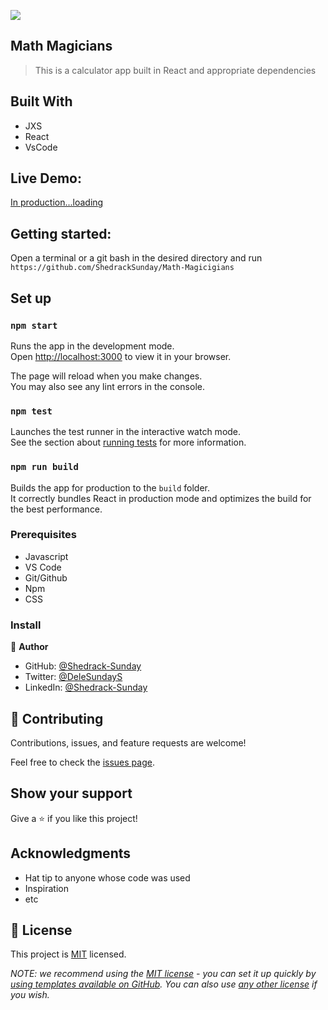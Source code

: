![](https://img.shields.io/badge/Microverse-blueviolet)

## Math Magicians

> This is a calculator app built in React
> and appropriate dependencies 


## Built With

- JXS
- React
- VsCode

## Live Demo:

[In production...loading](https://livedemo.com)

## Getting started:

Open a terminal or a git bash in the desired directory and run `https://github.com/ShedrackSunday/Math-Magicigians`

## Set up

### `npm start`

Runs the app in the development mode.\
Open [http://localhost:3000](http://localhost:3000) to view it in your browser.

The page will reload when you make changes.\
You may also see any lint errors in the console.

### `npm test`

Launches the test runner in the interactive watch mode.\
See the section about [running tests](https://facebook.github.io/create-react-app/docs/running-tests) for more information.

### `npm run build`

Builds the app for production to the `build` folder.\
It correctly bundles React in production mode and optimizes the build for the best performance.


### Prerequisites
- Javascript
- VS Code
- Git/Github
- Npm
- CSS

### Install



👤 **Author**

- GitHub: [@Shedrack-Sunday](https://github.com/Shedrack-Sunday)
- Twitter: [@DeleSundayS](https://twitter.com/DeleSundayS)
- LinkedIn: [@Shedrack-Sunday](https://linkedin.com/in/Shedrack-Sunday)

## 🤝 Contributing

Contributions, issues, and feature requests are welcome!

Feel free to check the [issues page](../../issues/).

## Show your support

Give a ⭐️ if you like this project!

## Acknowledgments

- Hat tip to anyone whose code was used
- Inspiration
- etc

## 📝 License

This project is [MIT](./LICENSE) licensed.

_NOTE: we recommend using the [MIT license](https://choosealicense.com/licenses/mit/) - you can set it up quickly by [using templates available on GitHub](https://docs.github.com/en/communities/setting-up-your-project-for-healthy-contributions/adding-a-license-to-a-repository). You can also use [any other license](https://choosealicense.com/licenses/) if you wish._
 
